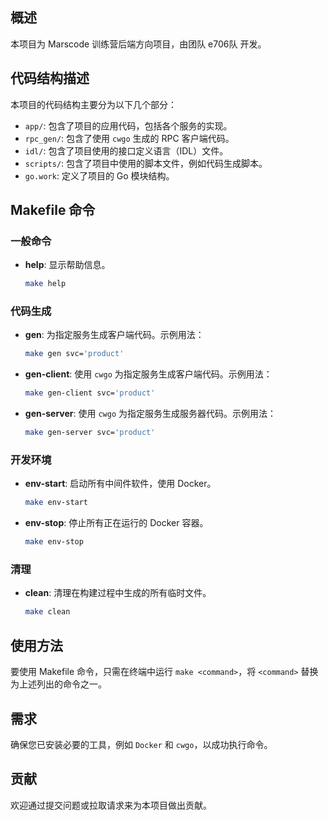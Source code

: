 ## 概述
本项目为 Marscode 训练营后端方向项目，由团队 e706队 开发。

## 代码结构描述
本项目的代码结构主要分为以下几个部分：

- `app/`: 包含了项目的应用代码，包括各个服务的实现。
- `rpc_gen/`: 包含了使用 `cwgo` 生成的 RPC 客户端代码。
- `idl/`: 包含了项目使用的接口定义语言（IDL）文件。
- `scripts/`: 包含了项目中使用的脚本文件，例如代码生成脚本。
- `go.work`: 定义了项目的 Go 模块结构。

## Makefile 命令

### 一般命令
- **help**: 显示帮助信息。
  ```bash
  make help
  ```

### 代码生成
- **gen**: 为指定服务生成客户端代码。示例用法：
  ```bash
  make gen svc='product'
  ```

- **gen-client**: 使用 `cwgo` 为指定服务生成客户端代码。示例用法：
  ```bash
  make gen-client svc='product'
  ```

- **gen-server**: 使用 `cwgo` 为指定服务生成服务器代码。示例用法：
  ```bash
  make gen-server svc='product'
  ```

### 开发环境
- **env-start**: 启动所有中间件软件，使用 Docker。
  ```bash
  make env-start
  ```

- **env-stop**: 停止所有正在运行的 Docker 容器。
  ```bash
  make env-stop
  ```

### 清理
- **clean**: 清理在构建过程中生成的所有临时文件。
  ```bash
  make clean
  ```

## 使用方法
要使用 Makefile 命令，只需在终端中运行 `make <command>`，将 `<command>` 替换为上述列出的命令之一。

## 需求
确保您已安装必要的工具，例如 `Docker` 和 `cwgo`，以成功执行命令。

## 贡献
欢迎通过提交问题或拉取请求来为本项目做出贡献。